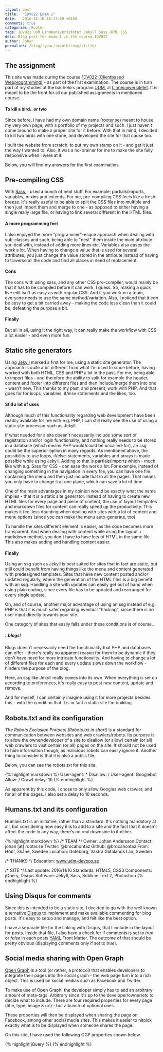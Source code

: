 ```yaml
---
layout: post
title:  "1DV022 Exam 1"
date:   2016-11-16 15:17:00 +0100
comments: true
categories: Rooter
tags: 1DV022 UDM Linnéuniversitetet Jekyll Sass HTML CSS
desc: Blog post for exam 1 in the course 1DV022
author: Johan
permalink: /blog/:year/:month/:day/:title/
---
```

## The assignment
This site was made during the course [1DV022 (Clientbased Webprogramming)][1dv022] - as part of the first examination. The course is in turn part of my studies at the bachelors program [UDM][udm-devops], at [Linnéuniversitetet][linné]. It is meant to be the front for all our published assignments in mentioned course. 

#### To kill a bird.. or two
Since before, I have had my own domain name ([rooter.se][rooter]) meant to house my very own page, with a portfolio of my projects and such. I just haven't come around to make a proper site for it before. With that in mind, I decided to kill two birds with one stone, and developed the site for that cause too.

I built the website from scratch, to put my own stamp on it - and get it just the way I wanted to. Also, it was a no-brainer for me to make the site fully responsive when I were at it. 

Below, you will find my answers for the first examination.

## Pre-compiling CSS
With [Sass][sass], I used a bunch of neat stuff. For example; partials/imports, variables, mixins and extends. For me, pre-compiling CSS feels like a fresh breeze. It's really useful to be able to split the CSS files into 
multiple and then just import them and merge to one - as opposed to either having a single really large file, or having to link several different in the HTML files. 

#### A more programming feel
I also enjoyed the more "programmer"-esque approach when dealing with sub-classes and such; being able to "nest" them inside the main attribute you deal with, instead of adding more lines etc. Variables also eases the work a lot. When having to change a value that is used for several attributes, you just change the value stored in the attribute instead of having to traverse all the code and find all places in need of replacement.

#### Cons
The cons with using sass, and any other CSS pre-compiler, would mainly be that it has to be compiled before it can work, I guess. So, making a quick live edit isn't as easy as with regular CSS. And if you work on a team, everyone needs to use the same method/variation. Also, I noticed that it _can_ be easy to get a bit carried away - making the code less clean than it could be, defeating the purpose a bit.

#### Finally
But all in all, using it the right way, it can really make the workflow with CSS a lot easier - and even more fun.

## Static site generators
Using [Jekyll][jekyll] marked a first for me, using a static site generator. The approach is quite a bit different from what I'm used to since before, having worked with both HTML, CSS and PHP a lot in the past. 
For me, being able to import files - and therefore the ability to split for example the header, content and footer into different files and then include/merge them into one - wasn't new. This thanks to my past, and present, work with PHP. And that goes for for loops, variables, if/else statements and the likes, too.

#### Still a lot of uses
Although much of this functionality regarding web development have been readily available for me with e.g. PHP, I can still really see the use of using a static site processor such as Jekyll.

If what needed for a site doesn't necessarily include some sort of registration and/or login functionality, and nothing really needs to be stored in a database (which means PHP would/could be uncalled-for), an ssg could be the superior option in many regards. As mentioned above, the possibility to use loops, if/else-statements, variables and arrays is made possible while using Jekyll. Adding to that is partials/imports which - much like with e.g. Sass for CSS - can ease the work a lot. For example, instead of changing something in the navigation in every file, you can have one file containing the menu and then just include that in all the pages. That means you only have to change it at one place, which can save a lot of time.

One of the main advantages in my opinion would be exactly what the name implies - that it _is_ a static site generator. Instead of having to create new HTML files for every page and piece of content, the use of layout templates and markdown files for content can really speed up the productivity. This makes it feel less daunting when dealing with sites with a lot of content and menu options (since you can make the menu auto-generate, too).

To handle the sites different element is easier, as the code becomes more transparent. And when dealing with content while using the layout + markdown method, you don't have to have lots of HTML in the same file. This also makes adding and handling content easier.

#### Finally
Using an ssg such as Jekyll is best suited for sites that in fact are static, but still could benefit from having things like the menu and content generated with predesigned templates. Sites that have new content posted and/or updated regularly, where the generation of the HTML files is a big benefit with an ssg. Handling a site with updates can easily get out of hand when using plain coding, since every file has to be updated and rearranged for every single update.

Oh, and of course, another major advantage of using an ssg instead of e.g. PHP is that it is much safer regarding eventual "hacking", since there is no user input directly towards your site.

One category of sites that easily falls under these conditions is of course..

##### ..blogs!
Blogs doesn't necessarily need the functionality that PHP and databases can offer - there's really no apparent reason for them to be dynamic if they don't have need for more intricate functionality. And having to change a lot of different files for each and every update slows down the workflow - hinders the purpose of the blog.

Here, an ssg like Jekyll really comes into its own. When everything is set up according to preferences, it's really easy to post new content, update and remove.

And for myself, I can certainly imagine using it for more projects besides this - with the condition that it is in fact a static site I'm building.

## Robots.txt and its configuration
_The Robots Exclusion Protocol (Robots.txt in short)_ is a standard for communication between websites and web crawlers/robots. Its purpose is to allow the owner/developer of a site to disallow (or allow) certain (or all) web crawlers to visit certain (or all) pages on the site. It should not be used to hide information though, as malicious robots can easily ignore it. Another thing to consider is that it is also a public file.

Below, you can see the robots.txt for this site.

{% highlight markdown %}
User-agent: *
Disallow: /
User-agent: Googlebot
Allow: /
Crawl-delay: 10
{% endhighlight %}

As apparent by this code, I chose to only allow Googles web crawler, and for all of the pages. I also set a delay to 10 seconds.

## Humans.txt and its configuration

Humans.txt is an initiative, rather than a standard. It's nothing mandatory at all, but considering how easy it is to add to a site and the fact that it doesn't affect the code in any way, there's no real downside to it either.

{% highlight markdown %}
/* TEAM */
	Owner: Johan Andersson
	Contact: johan [at] rooter.se
	Twitter: @brocahontaz
	Github: @brocahontaz
	From: Höör, Skåne, Sweden
	Location: Göteborg, Västra Götalands Län, Sweden

/* THANKS */
	Education: www.udm-devops.se

/* SITE */
	Last update: 2016/11/16 
	Standards: HTML5, CSS3
	Components: jQuery, Disqus
	Software: Jekyll, Sass, Sublime Text 2, Photoshop
{% endhighlight %}

## Using Disqus for comments
Since this is intended to be a static site, I decided to go with the well known alternative [Disqus][disqus] to implement and make available commenting for blog posts. It's easy to setup and manage, and felt like the best option.

I have a separate file for the linking with Disqus, that I include in the layout for posts. Inside that file, I also have a check for if comments is set to _true_ or _false_ in each posts [YAML][yaml] Front Matter. The outcome of that should be pretty obvious (displaying comments only if set to _true_).

## Social media sharing with Open Graph
[Open Graph][ogp] is a tool (or rather, a protocol) that enables developers to integrate their pages into the social graph - the web page turn into a rich object. This is used on social medias such as Facebook and Twitter.

To make use of Open Graph, the developer simply has to add an arbitrary amount of meta-tags. Arbitrary since it's up to the developer/owner/etc to decide what to include. There are four required properties for every page (title, type, image & url) - but a bunch of optional ones.

These properties will then be displayed when sharing the page on Facebook, among other social media sites. This makes it easier to nitpick exactly what is to be displayed when someone shares the page.

On this site, I have used the following OGP properties shown below.

{% highlight jQuery %}
<meta property="og:site_name" content="{{ site.title }}" />
<meta property="og:title" content="{{ page.title }}" />
<meta property="og:type" content="website" />
<meta property="og:description" content="{{ site.description }}" />
<meta property="og:url" content="http://www.rooter.se/{{page.url}}" />
<meta property="og:image" content="/assets/img/bg/bg2.jpg" />
{% endhighlight %}


[udm-devops]: http://udm-devops.se
[linné]: http://www.lnu.se
[1dv022]: https://coursepress.lnu.se/kurs/klientbaserad-webbprogrammering/
[sass]: http://sass-lang.com/
[jekyll]: https://jekyllrb.com/
[rooter]: http://rooter.se
[disqus]: https://disqus.com/
[yaml]: http://yaml.org/
[ogp]: http://ogp.me/